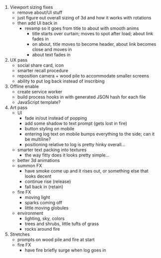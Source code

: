 1. Viewport sizing fixes
    - remove about/UI stuff
    - just figure out overall sizing of 3d and how it works with rotations
    - then add UI back in
        - revamp so it goes from title to about with smooth anims
            - title starts over curtain; moves to spot after load; about link fades in
            - on about, title moves to become header, about link becomes close and moves in
            - about text fades in
2. UX pass
    - social share card, icon
    - smarter recall procedure
    - reposition camera + wood pile to accommodate smaller screens
    - ability to put log back instead of inscribing
3. Offline enable
    - create service worker
    - build process hooks in with generated JSON hash for each file
    - JavaScript template? 
4. Art pass
    - UI
        - fade in/out instead of popping
        - add some shadow to text prompt (gets lost in fire)
        - button styling on mobile
        - entering log text on mobile bumps everything to the side; can it be multiline?
        - positioning relative to log is pretty hinky overall...
    - smarter text packing into textures
        - the way fitty does it looks pretty simple...
    - better 3d animations
    - summon FX
        - have smoke come up and it rises out, or something else that looks decent
        - continue rise (release)
        - fall back in (retain)
    - fire FX
        - moving light
        - sparks coming off
        - little moving globules
    - environment
        - lighting, sky, colors
        - trees and shrubs, little tufts of grass
        - rocks around fire
5. Stretches
    - prompts on wood pile and fire at start
    - fire FX
        - have fire briefly surge when log goes in
